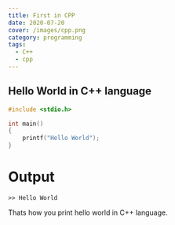 ```yaml
---
title: First in CPP
date: 2020-07-20
cover: /images/cpp.png
category: programming
tags:
  - C++
  - cpp
---
```


## Hello World in C++ language

```CPP
#include <stdio.h>

int main()
{
    printf("Hello World");
}
```
# Output
```
>> Hello World
```

Thats how you print hello world in C++ language.
